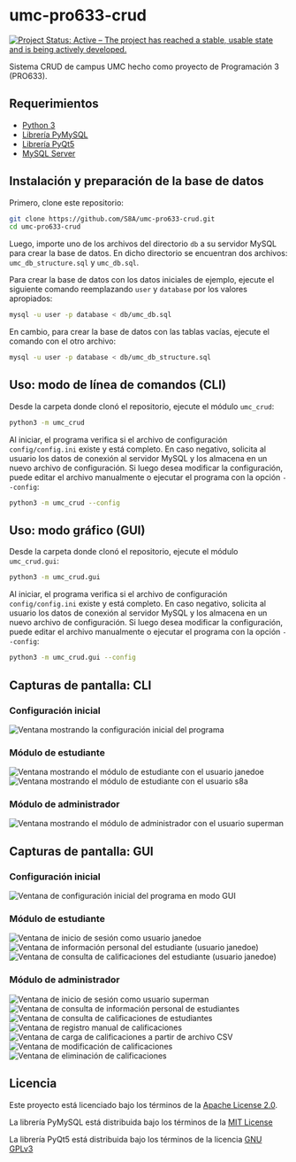 # umc-pro633-crud

[![Project Status: Active – The project has reached a stable, usable state and is being actively developed.](https://www.repostatus.org/badges/latest/active.svg)](https://www.repostatus.org/#active)

Sistema CRUD de campus UMC hecho como proyecto de Programación 3 (PRO633).

## Requerimientos

- [Python 3](https://www.python.org/)
- [Librería PyMySQL](https://pypi.org/project/PyMySQL/)
- [Librería PyQt5](https://pypi.org/project/PyQt5/)
- [MySQL Server](https://dev.mysql.com/downloads/mysql/)

## Instalación y preparación de la base de datos

Primero, clone este repositorio:

```bash
git clone https://github.com/S8A/umc-pro633-crud.git
cd umc-pro633-crud
```

Luego, importe uno de los archivos del directorio `db` a su servidor MySQL para 
crear la base de datos. En dicho directorio se encuentran dos archivos: 
`umc_db_structure.sql` y `umc_db.sql`.

Para crear la base de datos con los datos iniciales de ejemplo, ejecute el
siguiente comando reemplazando `user` y `database` por los valores apropiados:

```bash
mysql -u user -p database < db/umc_db.sql
```

En cambio, para crear la base de datos con las tablas vacías, ejecute el
comando con el otro archivo:

```bash
mysql -u user -p database < db/umc_db_structure.sql
```

## Uso: modo de línea de comandos (CLI)

Desde la carpeta donde clonó el repositorio, ejecute el módulo `umc_crud`:

```bash
python3 -m umc_crud
```

Al iniciar, el programa verifica si el archivo de configuración 
`config/config.ini` existe y está completo. En caso negativo, solicita al 
usuario los datos de conexión al servidor MySQL y los almacena en un nuevo 
archivo de configuración. Si luego desea modificar la configuración, puede 
editar el archivo manualmente o ejecutar el programa con la opción `--config`:

```bash
python3 -m umc_crud --config
```

## Uso: modo gráfico (GUI)

Desde la carpeta donde clonó el repositorio, ejecute el módulo `umc_crud.gui`:

```bash
python3 -m umc_crud.gui
```

Al iniciar, el programa verifica si el archivo de configuración 
`config/config.ini` existe y está completo. En caso negativo, solicita al 
usuario los datos de conexión al servidor MySQL y los almacena en un nuevo 
archivo de configuración. Si luego desea modificar la configuración, puede 
editar el archivo manualmente o ejecutar el programa con la opción `--config`:

```bash
python3 -m umc_crud.gui --config
```

## Capturas de pantalla: CLI

### Configuración inicial

![Ventana mostrando la configuración inicial del programa](https://s8a.github.io/assets/img/umc-pro633-crud-first-config.png)

### Módulo de estudiante

![Ventana mostrando el módulo de estudiante con el usuario janedoe](https://s8a.github.io/assets/img/umc-pro633-crud-student-janedoe.png)
![Ventana mostrando el módulo de estudiante con el usuario s8a](https://s8a.github.io/assets/img/umc-pro633-crud-student-s8a.png)

### Módulo de administrador

![Ventana mostrando el módulo de administrador con el usuario superman](https://s8a.github.io/assets/img/umc-pro633-crud-admin-superman.png)

## Capturas de pantalla: GUI

### Configuración inicial

![Ventana de configuración inicial del programa en modo GUI](https://s8a.github.io/assets/img/umc-pro633-crud-gui-config.png)

### Módulo de estudiante

![Ventana de inicio de sesión como usuario janedoe](https://s8a.github.io/assets/img/umc-pro633-crud-gui-student-janedoe-login.png)
![Ventana de información personal del estudiante (usuario janedoe)](https://s8a.github.io/assets/img/umc-pro633-crud-gui-student-janedoe-info.png)
![Ventana de consulta de calificaciones del estudiante (usuario janedoe)](https://s8a.github.io/assets/img/umc-pro633-crud-gui-student-janedoe-record.png)

### Módulo de administrador

![Ventana de inicio de sesión como usuario superman](https://s8a.github.io/assets/img/umc-pro633-crud-gui-admin-superman-login.png)
![Ventana de consulta de información personal de estudiantes](https://s8a.github.io/assets/img/umc-pro633-crud-gui-admin-superman-info.png)
![Ventana de consulta de calificaciones de estudiantes](https://s8a.github.io/assets/img/umc-pro633-crud-gui-admin-superman-find.png)
![Ventana de registro manual de calificaciones](https://s8a.github.io/assets/img/umc-pro633-crud-gui-admin-superman-make.png)
![Ventana de carga de calificaciones a partir de archivo CSV](https://s8a.github.io/assets/img/umc-pro633-crud-gui-admin-superman-load.png)
![Ventana de modificación de calificaciones](https://s8a.github.io/assets/img/umc-pro633-crud-gui-admin-superman-update.png)
![Ventana de eliminación de calificaciones](https://s8a.github.io/assets/img/umc-pro633-crud-gui-admin-superman-delete.png)

## Licencia

Este proyecto está licenciado bajo los términos de la 
[Apache License 2.0](https://choosealicense.com/licenses/apache-2.0/).

La librería PyMySQL está distribuida bajo los términos de la
[MIT License](https://github.com/PyMySQL/PyMySQL/blob/master/LICENSE)

La librería PyQt5 está distribuida bajo los términos de la licencia [GNU GPLv3](https://pypi.org/project/PyQt5/#License)
